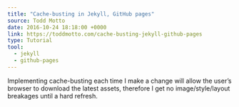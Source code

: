 ```yaml
---
title: "Cache-busting in Jekyll, GitHub pages"
source: Todd Motto
date: 2016-10-24 18:18:00 +0000
link: https://toddmotto.com/cache-busting-jekyll-github-pages
type: Tutorial
tool:
  - jekyll
  - github-pages
---
```

Implementing cache-busting each time I make a change will allow the user’s browser to download the latest assets, therefore I get no image/style/layout breakages until a hard refresh.





